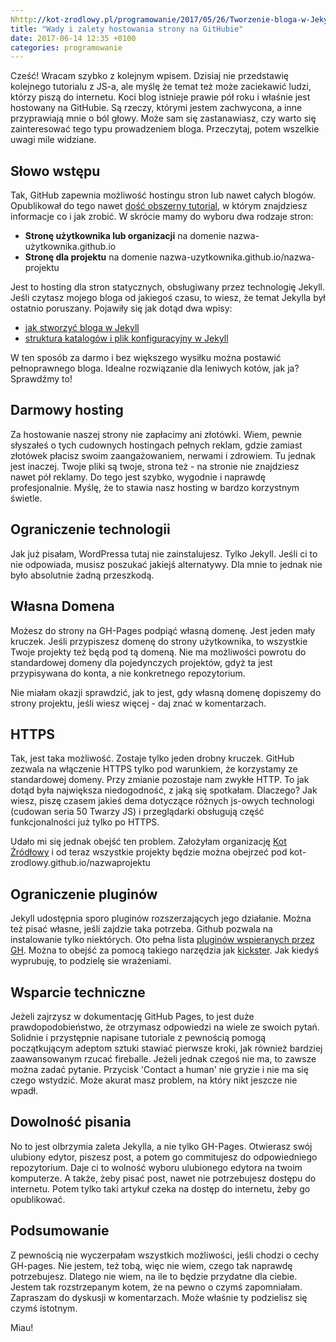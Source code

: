 ```yaml
---
Nhttp://kot-zrodlowy.pl/programowanie/2017/05/26/Tworzenie-bloga-w-Jekyll-poradnik-cz.1.html layout: post
title: "Wady i zalety hostowania strony na GitHubie"
date: 2017-06-14 12:35 +0100
categories: programowanie
---
```


Cześć! Wracam szybko z kolejnym wpisem. Dzisiaj nie przedstawię kolejnego tutorialu z JS-a, ale myślę że temat też może zaciekawić ludzi, którzy piszą do internetu. Koci blog istnieje prawie pół roku i właśnie jest hostowany na GitHubie. Są rzeczy, którymi jestem zachwycona, a inne przyprawiają mnie o ból głowy. Może sam się zastanawiasz, czy warto się zainteresować tego typu prowadzeniem bloga. Przeczytaj, potem wszelkie uwagi mile widziane.

## Słowo wstępu

Tak, GitHub zapewnia możliwość hostingu stron lub nawet całych blogów. Opublikował do tego nawet [dość obszerny tutorial](https://pages.github.com/), w którym znajdziesz informacje co i jak zrobić. W skrócie mamy do wyboru dwa rodzaje stron:

* **Stronę użytkownika lub organizacji** na domenie nazwa-użytkownika.github.io
* **Stronę dla projektu** na domenie nazwa-uzytkownika.github.io/nazwa-projektu

Jest to hosting dla stron statycznych, obsługiwany przez technologię Jekyll. Jeśli czytasz mojego bloga od jakiegoś czasu, to wiesz, że temat Jekylla był ostatnio poruszany. Pojawiły się jak dotąd dwa wpisy:

* [jak stworzyć bloga w Jekyll](http://kot-zrodlowy.pl/programowanie/2017/05/26/Tworzenie-bloga-w-Jekyll-poradnik-cz.1.html)
* [struktura katalogów i plik konfiguracyjny w Jekyll](http://kot-zrodlowy.pl/programowanie/2017/06/11/jekyll-poradnik-2.html)

W ten sposób za darmo i bez większego wysiłku można postawić pełnoprawnego bloga. Idealne rozwiązanie dla leniwych kotów, jak ja? Sprawdźmy to!

## Darmowy hosting

Za hostowanie naszej strony nie zapłacimy ani złotówki. Wiem, pewnie słyszałeś o tych cudownych hostingach pełnych reklam, gdzie zamiast złotówek płacisz swoim zaangażowaniem, nerwami i zdrowiem. Tu jednak jest inaczej. Twoje pliki są twoje, strona też - na stronie nie znajdziesz nawet pół reklamy. Do tego jest szybko, wygodnie i naprawdę profesjonalnie. Myślę, że to stawia nasz hosting w bardzo korzystnym świetle.

## Ograniczenie technologii

Jak już pisałam, WordPressa tutaj nie zainstalujesz. Tylko Jekyll. Jeśli ci to nie odpowiada, musisz poszukać jakiejś alternatywy. Dla mnie to jednak nie było absolutnie żadną przeszkodą. 

## Własna Domena

Możesz do strony na GH-Pages podpiąć własną domenę. Jest jeden mały kruczek. Jeśli przypiszesz domenę do strony użytkownika, to wszystkie Twoje projekty też będą pod tą domeną. Nie ma możliwości powrotu do standardowej domeny dla pojedynczych projektów, gdyż ta jest przypisywana do konta, a nie konkretnego repozytorium. 

Nie miałam okazji sprawdzić, jak to jest, gdy własną domenę dopiszemy do strony projektu, jeśli wiesz więcej - daj znać w komentarzach.

## HTTPS

Tak, jest taka możliwość. Zostaje tylko jeden drobny kruczek. GitHub zezwala na włączenie HTTPS tylko pod warunkiem, że korzystamy ze standardowej domeny. Przy zmianie pozostaje nam zwykłe HTTP. To jak dotąd była największa niedogodność, z jaką się spotkałam. Dlaczego? Jak wiesz, piszę czasem jakieś dema dotyczące różnych js-owych technologi (cudowan seria 50 Twarzy JS) i przeglądarki obsługują część funkcjonalności już tylko po HTTPS. 

Udało mi się jednak obejść ten problem. Założyłam organizację [Kot Źródłowy](https://github.com/kot-zrodlowy) i od teraz wszystkie projekty będzie można obejrzeć pod kot-zrodlowy.github.io/nazwaprojektu

## Ograniczenie pluginów

Jekyll udostępnia sporo pluginów rozszerzających jego działanie. Można też pisać własne, jeśli zajdzie taka potrzeba. Github pozwala na instalowanie tylko niektórych. Oto pełna lista [pluginów wspieranych przez GH](https://pages.github.com/versions/). Można to obejść za pomocą takiego narzędzia jak [kickster](https://github.com/nielsenramon/kickster). Jak kiedyś wyprubuję, to podzielę sie wrażeniami. 

## Wsparcie techniczne

Jeżeli zajrzysz w dokumentację GitHub Pages, to jest duże prawdopodobieństwo, że otrzymasz odpowiedzi na wiele ze swoich pytań. Solidnie i przystępnie napisane tutoriale z pewnością pomogą początkującym adeptom sztuki stawiać pierwsze kroki, jak również bardziej zaawansowanym rzucać fireballe. Jeżeli jednak czegoś nie ma, to zawsze można zadać pytanie. Przycisk 'Contact a human' nie gryzie i nie ma się czego wstydzić. Może akurat masz problem, na który nikt jeszcze nie wpadł.

## Dowolność pisania

No to jest olbrzymia zaleta Jekylla, a nie tylko GH-Pages. Otwierasz swój ulubiony edytor, piszesz post, a potem go commitujesz do odpowiedniego repozytorium. Daje ci to wolność wyboru ulubionego edytora na twoim komputerze. A także, żeby pisać post, nawet nie potrzebujesz dostępu do internetu. Potem tylko taki artykuł czeka na dostęp do internetu, żeby go opublikować.

## Podsumowanie

Z pewnością nie wyczerpałam wszystkich możliwości, jeśli chodzi o cechy GH-pages. Nie jestem, też tobą, więc nie wiem, czego tak naprawdę potrzebujesz. Dlatego nie wiem, na ile to będzie przydatne dla ciebie. Jestem tak rozstrzepanym kotem, że na pewno o czymś zapomniałam. Zapraszam do dyskusji w komentarzach. Może właśnie ty podzielisz się czymś istotnym. 

Miau!
